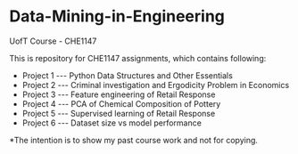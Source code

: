 # Data-Mining-in-Engineering
UofT Course - CHE1147

This is repository for CHE1147 assignments, which contains following:

- Project 1 --- Python Data Structures and Other Essentials
- Project 2 --- Criminal investigation and Ergodicity Problem in Economics
- Project 3 --- Feature engineering of Retail Response
- Project 4 --- PCA of Chemical Composition of Pottery
- Project 5 --- Supervised learning of Retail Response
- Project 6 --- Dataset size vs model performance

*The intention is to show my past course work and not for copying.
